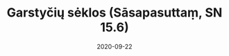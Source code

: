 ---
layout: page
title: 'Garstyčių sėklos (Sāsapasuttaṃ, SN 15.6)'
category: susijusios suttos
index: Samsara
sortIndex: 15006
date: 2020-09-22
tags:
  - Samsara
suttacentral: sn15.6
---